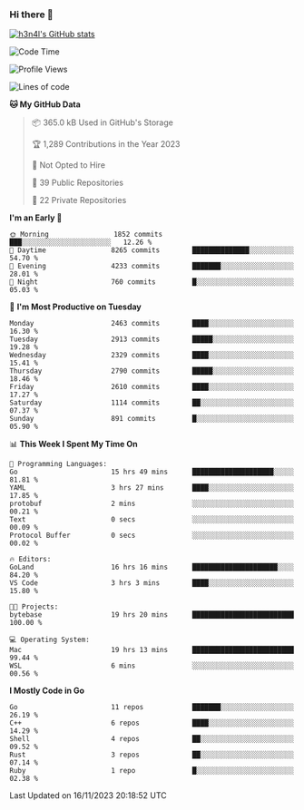 ### Hi there 👋

[![h3n4l's GitHub stats](https://github-readme-stats.vercel.app/api?username=h3n4l&count_private=true&show_icons=true&theme=radical)](https://github.com/h3n4l/github-readme-stats)

<!--START_SECTION:waka-->
![Code Time](http://img.shields.io/badge/Code%20Time-1%2C711%20hrs%2015%20mins-blue)

![Profile Views](http://img.shields.io/badge/Profile%20Views-0-blue)

![Lines of code](https://img.shields.io/badge/From%20Hello%20World%20I%27ve%20Written-4.0%20million%20lines%20of%20code-blue)

**🐱 My GitHub Data** 

> 📦 365.0 kB Used in GitHub's Storage 
 > 
> 🏆 1,289 Contributions in the Year 2023
 > 
> 🚫 Not Opted to Hire
 > 
> 📜 39 Public Repositories 
 > 
> 🔑 22 Private Repositories 
 > 
**I'm an Early 🐤** 

```text
🌞 Morning                1852 commits        ███░░░░░░░░░░░░░░░░░░░░░░   12.26 % 
🌆 Daytime                8265 commits        ██████████████░░░░░░░░░░░   54.70 % 
🌃 Evening                4233 commits        ███████░░░░░░░░░░░░░░░░░░   28.01 % 
🌙 Night                  760 commits         █░░░░░░░░░░░░░░░░░░░░░░░░   05.03 % 
```
📅 **I'm Most Productive on Tuesday** 

```text
Monday                   2463 commits        ████░░░░░░░░░░░░░░░░░░░░░   16.30 % 
Tuesday                  2913 commits        █████░░░░░░░░░░░░░░░░░░░░   19.28 % 
Wednesday                2329 commits        ████░░░░░░░░░░░░░░░░░░░░░   15.41 % 
Thursday                 2790 commits        █████░░░░░░░░░░░░░░░░░░░░   18.46 % 
Friday                   2610 commits        ████░░░░░░░░░░░░░░░░░░░░░   17.27 % 
Saturday                 1114 commits        ██░░░░░░░░░░░░░░░░░░░░░░░   07.37 % 
Sunday                   891 commits         █░░░░░░░░░░░░░░░░░░░░░░░░   05.90 % 
```


📊 **This Week I Spent My Time On** 

```text
💬 Programming Languages: 
Go                       15 hrs 49 mins      ████████████████████░░░░░   81.81 % 
YAML                     3 hrs 27 mins       ████░░░░░░░░░░░░░░░░░░░░░   17.85 % 
protobuf                 2 mins              ░░░░░░░░░░░░░░░░░░░░░░░░░   00.21 % 
Text                     0 secs              ░░░░░░░░░░░░░░░░░░░░░░░░░   00.09 % 
Protocol Buffer          0 secs              ░░░░░░░░░░░░░░░░░░░░░░░░░   00.02 % 

🔥 Editors: 
GoLand                   16 hrs 16 mins      █████████████████████░░░░   84.20 % 
VS Code                  3 hrs 3 mins        ████░░░░░░░░░░░░░░░░░░░░░   15.80 % 

🐱‍💻 Projects: 
bytebase                 19 hrs 20 mins      █████████████████████████   100.00 % 

💻 Operating System: 
Mac                      19 hrs 13 mins      █████████████████████████   99.44 % 
WSL                      6 mins              ░░░░░░░░░░░░░░░░░░░░░░░░░   00.56 % 
```

**I Mostly Code in Go** 

```text
Go                       11 repos            ███████░░░░░░░░░░░░░░░░░░   26.19 % 
C++                      6 repos             ████░░░░░░░░░░░░░░░░░░░░░   14.29 % 
Shell                    4 repos             ██░░░░░░░░░░░░░░░░░░░░░░░   09.52 % 
Rust                     3 repos             ██░░░░░░░░░░░░░░░░░░░░░░░   07.14 % 
Ruby                     1 repo              █░░░░░░░░░░░░░░░░░░░░░░░░   02.38 % 
```




 Last Updated on 16/11/2023 20:18:52 UTC
<!--END_SECTION:waka-->

